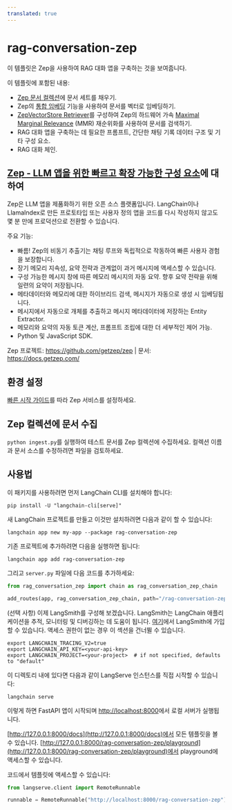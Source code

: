 ```yaml
---
translated: true
---
```


# rag-conversation-zep

이 템플릿은 Zep을 사용하여 RAG 대화 앱을 구축하는 것을 보여줍니다.

이 템플릿에 포함된 내용:
- [Zep 문서 컬렉션](https://docs.getzep.com/sdk/documents/)에 문서 세트를 채우기.
- Zep의 [통합 임베딩](https://docs.getzep.com/deployment/embeddings/) 기능을 사용하여 문서를 벡터로 임베딩하기.
- [ZepVectorStore Retriever](https://docs.getzep.com/sdk/documents/)를 구성하여 Zep의 하드웨어 가속 [Maximal Marginal Relevance](https://docs.getzep.com/sdk/search_query/) (MMR) 재순위화를 사용하여 문서를 검색하기.
- RAG 대화 앱을 구축하는 데 필요한 프롬프트, 간단한 채팅 기록 데이터 구조 및 기타 구성 요소.
- RAG 대화 체인.

## [Zep - LLM 앱을 위한 빠르고 확장 가능한 구성 요소](https://www.getzep.com/)에 대하여

Zep은 LLM 앱을 제품화하기 위한 오픈 소스 플랫폼입니다. LangChain이나 LlamaIndex로 만든 프로토타입 또는 사용자 정의 앱을 코드를 다시 작성하지 않고도 몇 분 만에 프로덕션으로 전환할 수 있습니다.

주요 기능:

- 빠름! Zep의 비동기 추출기는 채팅 루프와 독립적으로 작동하여 빠른 사용자 경험을 보장합니다.
- 장기 메모리 지속성, 요약 전략과 관계없이 과거 메시지에 액세스할 수 있습니다.
- 구성 가능한 메시지 창에 따른 메모리 메시지의 자동 요약. 향후 요약 전략을 위해 일련의 요약이 저장됩니다.
- 메타데이터와 메모리에 대한 하이브리드 검색, 메시지가 자동으로 생성 시 임베딩됩니다.
- 메시지에서 자동으로 개체를 추출하고 메시지 메타데이터에 저장하는 Entity Extractor.
- 메모리와 요약의 자동 토큰 계산, 프롬프트 조립에 대한 더 세부적인 제어 가능.
- Python 및 JavaScript SDK.

Zep 프로젝트: https://github.com/getzep/zep | 문서: https://docs.getzep.com/

## 환경 설정

[빠른 시작 가이드](https://docs.getzep.com/deployment/quickstart/)를 따라 Zep 서비스를 설정하세요.

## Zep 컬렉션에 문서 수집

`python ingest.py`를 실행하여 테스트 문서를 Zep 컬렉션에 수집하세요. 컬렉션 이름과 문서 소스를 수정하려면 파일을 검토하세요.

## 사용법

이 패키지를 사용하려면 먼저 LangChain CLI를 설치해야 합니다:

```shell
pip install -U "langchain-cli[serve]"
```

새 LangChain 프로젝트를 만들고 이것만 설치하려면 다음과 같이 할 수 있습니다:

```shell
langchain app new my-app --package rag-conversation-zep
```

기존 프로젝트에 추가하려면 다음을 실행하면 됩니다:

```shell
langchain app add rag-conversation-zep
```

그리고 `server.py` 파일에 다음 코드를 추가하세요:

```python
from rag_conversation_zep import chain as rag_conversation_zep_chain

add_routes(app, rag_conversation_zep_chain, path="/rag-conversation-zep")
```

(선택 사항) 이제 LangSmith를 구성해 보겠습니다.
LangSmith는 LangChain 애플리케이션을 추적, 모니터링 및 디버깅하는 데 도움이 됩니다.
[여기](https://smith.langchain.com/)에서 LangSmith에 가입할 수 있습니다.
액세스 권한이 없는 경우 이 섹션을 건너뛸 수 있습니다.

```shell
export LANGCHAIN_TRACING_V2=true
export LANGCHAIN_API_KEY=<your-api-key>
export LANGCHAIN_PROJECT=<your-project>  # if not specified, defaults to "default"
```

이 디렉토리 내에 있다면 다음과 같이 LangServe 인스턴스를 직접 시작할 수 있습니다:

```shell
langchain serve
```

이렇게 하면 FastAPI 앱이 시작되며 [http://localhost:8000](http://localhost:8000)에서 로컬 서버가 실행됩니다.

[http://127.0.0.1:8000/docs](http://127.0.0.1:8000/docs)에서 모든 템플릿을 볼 수 있습니다.
[http://127.0.0.1:8000/rag-conversation-zep/playground](http://127.0.0.1:8000/rag-conversation-zep/playground)에서 playground에 액세스할 수 있습니다.

코드에서 템플릿에 액세스할 수 있습니다:

```python
from langserve.client import RemoteRunnable

runnable = RemoteRunnable("http://localhost:8000/rag-conversation-zep")
```
